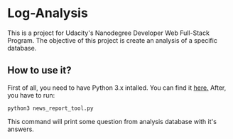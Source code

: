 # Log-Analysis
This is a project for Udacity's Nanodegree Developer Web Full-Stack Program.
The objective of this project is create an analysis of a specific database.

## How to use it?

First of all, you need to have Python 3.x intalled. You can find it [here.](https://www.python.org/downloads/)
After, you have to run:
```
python3 news_report_tool.py
```
This command will print some question from analysis database with it's answers.
